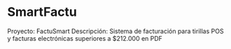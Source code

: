 # SmartFactu

Proyecto: FactuSmart
  Descripción: Sistema de facturación para tirillas POS y facturas electrónicas superiores a $212.000 en PDF
